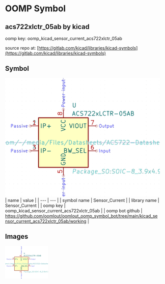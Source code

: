 # OOMP Symbol  
## acs722xlctr_05ab  by kicad  
  
oomp key: oomp_kicad_sensor_current_acs722xlctr_05ab  
  
source repo at: [https://gitlab.com/kicad/libraries/kicad-symbols](https://gitlab.com/kicad/libraries/kicad-symbols)  
## Symbol  
  
[![working.png](working_600.png)](working.png)  
| name | value | 
| --- | --- | 
| symbol name | Sensor_Current | 
| library name | Sensor_Current | 
| oomp key | oomp_kicad_sensor_current_acs722xlctr_05ab | 
| oomp bot github | https://github.com/oomlout/oomlout_oomp_symbol_bot/tree/main/kicad_sensor_current_acs722xlctr_05ab/working | 
## Images  
  
[![working.png](working_140.png)](working.png)  
